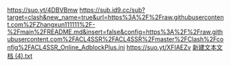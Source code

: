 https://suo.yt/4DBVBmw
https://sub.id9.cc/sub?target=clash&new_name=true&url=https%3A%2F%2Fraw.githubusercontent.com%2FZhangxun111111%2F-%2Fmain%2FREADME.md&insert=false&config=https%3A%2F%2Fraw.githubusercontent.com%2FACL4SSR%2FACL4SSR%2Fmaster%2FClash%2Fconfig%2FACL4SSR_Online_AdblockPlus.ini
https://suo.yt/XFIAEZv
[新建文本文档 (4).txt](https://github.com/Zhangxun111111/-2222/files/8459229/4.txt)
